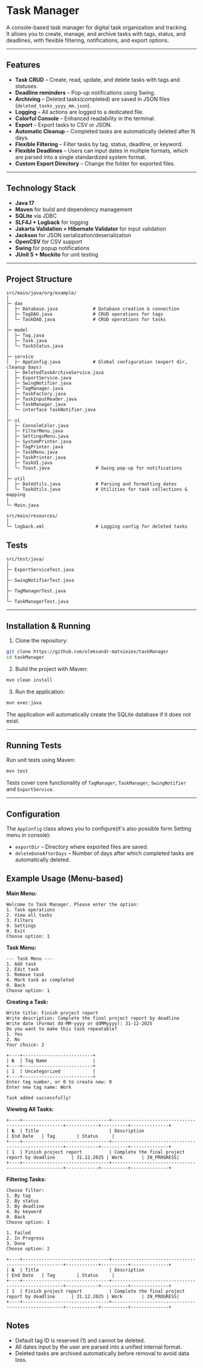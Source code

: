 # Task Manager

A console-based task manager for digital task organization and tracking.  
It allows you to create, manage, and archive tasks with tags, status, and deadlines, with flexible filtering, notifications, and export options.

---

## Features

- **Task CRUD** – Create, read, update, and delete tasks with tags and statuses.
- **Deadline reminders** – Pop-up notifications using Swing.
- **Archiving** – Deleted tasks(completed) are saved in JSON files (`deleted_tasks_yyyy_mm.json`).
- **Logging** – All actions are logged to a dedicated file.
- **Colorful Console** – Enhanced readability in the terminal.
- **Export** – Export tasks to CSV or JSON.
- **Automatic Cleanup** – Completed tasks are automatically deleted after N days.
- **Flexible Filtering** – Filter tasks by tag, status, deadline, or keyword.
- **Flexible Deadlines** – Users can input dates in multiple formats, which are parsed into a single standardized system format.
- **Custom Export Directory** – Change the folder for exported files.  

---

## Technology Stack

- **Java 17**
- **Maven** for build and dependency management
- **SQLite** via JDBC
- **SLF4J + Logback** for logging
- **Jakarta Validation + Hibernate Validator** for input validation
- **Jackson** for JSON serialization/deserialization
- **OpenCSV** for CSV support
- **Swing** for popup notifications
- **JUnit 5 + Mockito** for unit testing  

---

## Project Structure

```
src/main/java/org/example/
│
├─ dao
│  ├─ Database.java             # Database creation & connection
│  ├─ TagDAO.java               # CRUD operations for tags
│  └─ TaskDAO.java              # CRUD operations for tasks
│
├─ model
│  ├─ Tag.java
│  ├─ Task.java
│  └─ TaskStatus.java
│
├─ service
│  ├─ AppConfig.java            # Global configuration (export dir, cleanup days)
│  ├─ DeletedTaskArchiveService.java
│  ├─ ExportService.java
│  ├─ SwingNotifier.java
│  ├─ TagManager.java
│  ├─ TaskFactory.java
│  ├─ TaskInputReader.java
│  ├─ TaskManager.java
│  └─ interface TaskNotifier.java
│
├─ ui
│  ├─ ConsoleColor.java
│  ├─ FilterMenu.java
│  ├─ SettingsMenu.java
│  ├─ SystemPrinter.java
│  ├─ TagPrinter.java
│  ├─ TaskMenu.java
│  ├─ TaskPrinter.java
│  ├─ TaskUI.java
│  └─ Toast.java                 # Swing pop-up for notifications
│
├─ util
│  ├─ DateUtils.java             # Parsing and formatting dates
│  └─ TaskUtils.java             # Utilities for task collections & mapping
│
└─ Main.java

```

```
src/main/resources/
│
└─ logback.xml                   # Logging config for deleted tasks
```

## Tests
```
src/test/java/
│
├─ ExportServiceTest.java
│
├─ SwingNotifierTest.java
│
├─ TagManagerTest.java
│
└─ TaskManagerTest.java

```
---

## Installation & Running

1. Clone the repository:

```bash
git clone https://github.com/oleksandr-matvieiev/taskManager
cd taskManager
```

2. Build the project with Maven:

```bash
mvn clean install
```

3. Run the application:

```bash
mvn exec:java
```

The application will automatically create the SQLite database if it does not exist.

---

## Running Tests

Run unit tests using Maven:

```bash
mvn test
```

Tests cover core functionality of `TagManager`, `TaskManager`, `SwingNotifier` and `ExportService`.

---

## Configuration

The `AppConfig` class allows you to configure(it's also possible form Setting menu in console):

- `exportDir` – Directory where exported files are saved.
- `deleteDoneAfterDays` – Number of days after which completed tasks are automatically deleted.

## Example Usage (Menu-based)
**Main Menu:**
```
Welcome to Task Manager. Please enter the option:
1. Task operations
2. View all tasks
3. Filters
9. Settings
0. Exit
Choose option: 1
```
**Task Menu:**
```
--- Task Menu ---
1. Add task
2. Edit task
3. Remove task
4. Mark task as completed
0. Back
Choose option: 1
```
**Creating a Task:**
```
Write title: Finish project report
Write description: Complete the final project report by deadline
Write date (Format dd-MM-yyyy or ddMMyyyy): 31-12-2025
Do you want to make this task repeatable?
1. Yes
2. No
Your choice: 2

+----+--------------------------+
| №  | Tag Name                 |
+----+--------------------------+
| 1  | Uncategorized            |
+----+--------------------------+
Enter tag number, or 0 to create new: 0
Enter new tag name: Work

Task added successfully!
```

**Viewing All Tasks:**
```
+----+--------------------------------+----------------------------------------------------+------------+----------+--------------+
| №  | Title                          | Description                                        | End Date   | Tag        | Status     |
+----+--------------------------------+----------------------------------------------------+------------+----------+--------------+
| 1  | Finish project report          | Complete the final project report by deadline      | 31.12.2025 | Work       | IN_PROGRESS|
+----+--------------------------------+----------------------------------------------------+------------+----------+--------------+
```

**Filtering Tasks:**
```
Choose filter:
1. By tag
2. By status
3. By deadline
4. By keyword
0. Back
Choose option: 1

1. Failed
2. In Progress
3. Done
Choose option: 2 

+----+--------------------------------+----------------------------------------------------+------------+----------+--------------+
| №  | Title                          | Description                                        | End Date   | Tag        | Status     |
+----+--------------------------------+----------------------------------------------------+------------+----------+--------------+
| 1  | Finish project report          | Complete the final project report by deadline      | 31.12.2025 | Work       | IN_PROGRESS|
+----+--------------------------------+----------------------------------------------------+------------+----------+--------------+
```


## Notes

- Default tag ID is reserved (1) and cannot be deleted.
- All dates input by the user are parsed into a unified internal format.
- Deleted tasks are archived automatically before removal to avoid data loss.